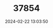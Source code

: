 ---
title: "37854"
category: "Acalypha rubrinervis"
draft: false
date: 2024-02-22 13:03:50
languages:
  English: ["Stringwood"]
---